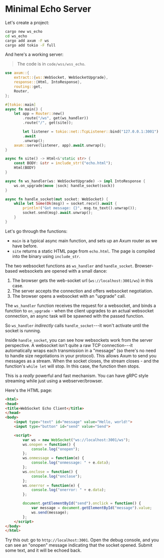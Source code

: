 # Minimal Echo Server

Let's create a project:

```bash
cargo new ws_echo
cd ws_echo
cargo add axum -F ws
cargo add tokio -F full
```

And here's a working server:

> The code is in `code/wss/wss_echo`.

```rust
use axum::{
    extract::{ws::WebSocket, WebSocketUpgrade},
    response::{Html, IntoResponse},
    routing::get,
    Router,
};

#[tokio::main]
async fn main() {
    let app = Router::new()
        .route("/ws", get(ws_handler))
        .route("/", get(site));

        let listener = tokio::net::TcpListener::bind("127.0.0.1:3001")
        .await
        .unwrap();
    axum::serve(listener, app).await.unwrap();
}

async fn site() -> Html<&'static str> {
    const BODY: &str = include_str!("echo.html");
    Html(BODY)
}

async fn ws_handler(ws: WebSocketUpgrade) -> impl IntoResponse {
    ws.on_upgrade(move |sock| handle_socket(sock))
}

async fn handle_socket(mut socket: WebSocket) {
    while let Some(Ok(msg)) = socket.recv().await {
        println!("Got message: {}", msg.to_text().unwrap());
        socket.send(msg).await.unwrap();
    }
}
```

Let's go through the functions:

* `main` is a typical async main function, and sets up an Axum router as we have before.
* `site` returns a static HTML page from `echo.html`. The page is compiled into the binary using `include_str`.

The two websocket functions as `ws_handler` and `handle_socket`. Browser-based websockets are opened with a small dance:

1. The browser gets the web-socket url (`ws://localhost:3001/ws`) in this case.
2. The server accepts the connection and offers websocket negotiation.
3. The browser opens a websocket with an "upgrade" call.

The `ws_handler` function receives the request for a websocket, and binds a function to `on_upgrade` - when the client upgrades to an actual websocket connection, an async task will be spawned with the passed function.

So `ws_handler` *indirectly* calls `handle_socket`---it won't activate until the socket is running.

Inside `handle_socket`, you can see how websockets work from the server perspective. A websocket isn't quite a raw TCP connection---it automatically wraps each transmission in a "message" (so there's no need to handle size negotiations in your protocol). This allows Axum to send you messages as a stream. When the socket closes, the stream closes - and the function's `while let` will stop. In this case, the function then stops.

This is a *really* powerful and fast mechanism. You can have gRPC style streaming while just using a webserver/browser.

Here's the HTML page:

```html
<html>
<head>
<title>WebSocket Echo Client</title>
</head>
<body>
    <input type="text" id="message" value="Hello, world!">
    <input type="button" id="send" value="Send">

    <script>
        var ws = new WebSocket("ws://localhost:3001/ws");
        ws.onopen = function() {
            console.log("onopen");
        };
        ws.onmessage = function(e) {
            console.log("onmessage: " + e.data);
        };
        ws.onclose = function() {
            console.log("onclose");
        };
        ws.onerror = function(e) {
            console.log("onerror: " + e.data);
        };

        document.getElementById("send").onclick = function() {
            var message = document.getElementById("message").value;
            ws.send(message);
        };
    </script>
</body>
</html>
```

Try this out: go to `http://localhost:3001`. Open the debug console, and you can see an "onopen" message indicating that the socket opened. Submit some text, and it will be echoed back.